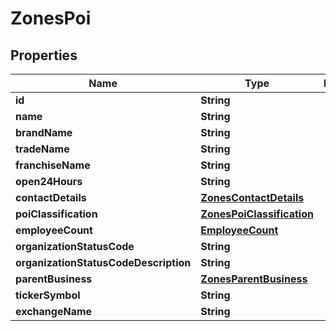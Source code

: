 

# ZonesPoi


## Properties

Name | Type | Description | Notes
------------ | ------------- | ------------- | -------------
**id** | **String** |  |  [optional]
**name** | **String** |  |  [optional]
**brandName** | **String** |  |  [optional]
**tradeName** | **String** |  |  [optional]
**franchiseName** | **String** |  |  [optional]
**open24Hours** | **String** |  |  [optional]
**contactDetails** | [**ZonesContactDetails**](ZonesContactDetails.md) |  |  [optional]
**poiClassification** | [**ZonesPoiClassification**](ZonesPoiClassification.md) |  |  [optional]
**employeeCount** | [**EmployeeCount**](EmployeeCount.md) |  |  [optional]
**organizationStatusCode** | **String** |  |  [optional]
**organizationStatusCodeDescription** | **String** |  |  [optional]
**parentBusiness** | [**ZonesParentBusiness**](ZonesParentBusiness.md) |  |  [optional]
**tickerSymbol** | **String** |  |  [optional]
**exchangeName** | **String** |  |  [optional]



